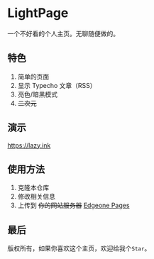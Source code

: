 # LightPage

一个不好看的个人主页。无聊随便做的。

## 特色

1. 简单的页面
2. 显示 Typecho 文章（RSS）
3. 亮色/暗黑模式
4. ~~二次元~~

## 演示

https://lazy.ink

## 使用方法

1. 克隆本仓库
2. 修改相关信息
3. 上传到 ~~你的网站服务器~~ [Edgeone Pages](https://edgeone.ai/pages/new?repository-url=https%3A%2F%2Fgithub.com%2FLazyCreeper%2FLightPage&repository-name=LightPage&project-name=LightPage)

## 最后

版权所有，如果你喜欢这个主页，欢迎给我个`Star`。
